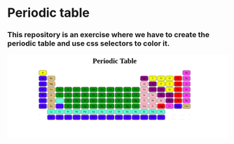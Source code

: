 # Periodic table
### This repository is an exercise where we have to create the periodic table and use css selectors to color it.
![](./img/p-table.png)
